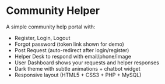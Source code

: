 
# Community Helper 

A simple community help portal with:
- Register, Login, Logout
- Forgot password (token link shown for demo)
- Post Request (auto-redirect after login/register)
- Helper Desk to respond with email/phone/image
- User Dashboard shows your requests and helper responses
- Dark theme with subtle animations + chatbot widget
- Responsive layout (HTML5 + CSS3 + PHP + MySQL)

